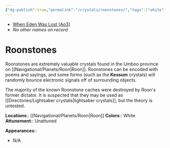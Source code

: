 ```yaml
---
{"dg-publish":true,"permalink":"/crystals/roonstones/","tags":["white","unattuned","crystal"]}
---
```


- [When Eden Was Lost (Ao3)](https://archiveofourown.org/works/19334440/chapters/45992584)
- *No other names on record*
# Roonstones

Roonstones are extremely valuable crystals found in the Umboo province on [[Navigational/Planets/Roon\|Roon]]. Roonstones can be encoded with poems and sayings, and some forms (such as the **Kessum** crystals) will randomly bounce electronic signals off of surrounding objects. 

The majority of the known Roonstone caches were destroyed by Roon's former dictator. It is suspected that they may be used as [[Directories/Lightsaber crystals\|lightsaber crystals]], but the theory is untested.

**Locations**:: [[Navigational/Planets/Roon\|Roon]]
**Colors**:: White
**Attunement**:: Unattuned

**Appearances**::
- N/A